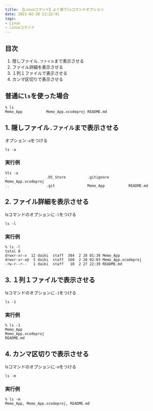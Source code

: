 ```yaml
---
title: 【Linuxコマンド】よく使うlsコマンドオプション
date: 2021-02-28 11:22:41
tags:
- Linux
- Linuxコマンド
---
```

## 目次
1. 隠しファイル`.ファイル`まで表示させる
2. ファイル詳細を表示させる
3. １列１ファイルで表示させる
4. カンマ区切りで表示させる 

## 普通に`ls`を使った場合
```
% ls
Memo_App           Memo_App.xcodeproj README.md
```

## 1. 隠しファイル`.ファイル`まで表示させる
オプション`-a`をつける
```
ls -a
```

### 実行例
```
%ls -a
.                  .DS_Store          .gitignore         Memo_App.xcodeproj
..                 .git               Memo_App           README.md
```
## 2. ファイル詳細を表示させる
lsコマンドのオプションに`-l`をつける

```
ls -l
```

### 実行例
```
% ls -l
total 8
drwxr-xr-x  12 daiki  staff  384  2 28 01:39 Memo_App
drwxr-xr-x@  5 daiki  staff  160  2 28 02:03 Memo_App.xcodeproj
-rw-r--r--   1 daiki  staff   10  2 27 22:39 README.md
```

## 3. １列１ファイルで表示させる
lsコマンドのオプションに`-1`をつける

```
ls -1
```

### 実行例
```
% ls -1
Memo_App
Memo_App.xcodeproj
README.md
```

## 4. カンマ区切りで表示させる  
lsコマンドのオプションに`-m`をつける
```
ls -m
```

### 実行例
```
% ls -m
Memo_App, Memo_App.xcodeproj, README.md
```
